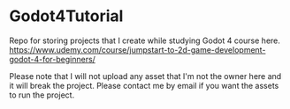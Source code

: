 # Godot4Tutorial
Repo for storing projects that I create while studying Godot 4 course here.
https://www.udemy.com/course/jumpstart-to-2d-game-development-godot-4-for-beginners/

Please note that I will not upload any asset that I'm not the owner here and it will break the project.
Please contact me by email if you want the assets to run the project.
